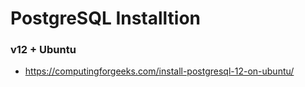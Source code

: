 # PostgreSQL Installtion

### v12 + Ubuntu
- https://computingforgeeks.com/install-postgresql-12-on-ubuntu/